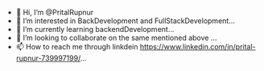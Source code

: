 - 👋 Hi, I’m @PritalRupnur
- 👀 I’m interested in BackDevelopment and FullStackDevelopment...
- 🌱 I’m currently learning backendDevelopment...
- 💞️ I’m looking to collaborate on the same mentioned above ...
- 📫 How to reach me through linkdein https://www.linkedin.com/in/prital-rupnur-739997199/...

<!---
PritalRupnur/PritalRupnur is a ✨ special ✨ repository because its `README.md` (this file) appears on your GitHub profile.
You can click the Preview link to take a look at your changes.
--->
